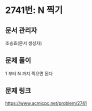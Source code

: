 # 2741번: N 찍기
## 문서 관리자
조승효(문서 생성자)
## 문제 풀이
1 부터 N 까지 찍으면 된다
## 문제 링크
https://www.acmicpc.net/problem/2741